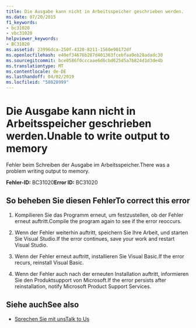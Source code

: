```yaml
---
title: Die Ausgabe kann nicht in Arbeitsspeicher geschrieben werden.
ms.date: 07/20/2015
f1_keywords:
- bc31020
- vbc31020
helpviewer_keywords:
- BC31020
ms.assetid: 23996dca-250f-4320-8211-1560e90172df
ms.openlocfilehash: e40ef34676b287d401363fcebfaa9eb28adadc30
ms.sourcegitcommit: bce0586f0cccaae6d6cbd625d5a7b824d1d3de4b
ms.translationtype: MT
ms.contentlocale: de-DE
ms.lasthandoff: 04/02/2019
ms.locfileid: "58828999"
---
```

# <a name="unable-to-write-output-to-memory"></a><span data-ttu-id="9a929-102">Die Ausgabe kann nicht in Arbeitsspeicher geschrieben werden.</span><span class="sxs-lookup"><span data-stu-id="9a929-102">Unable to write output to memory</span></span>
<span data-ttu-id="9a929-103">Fehler beim Schreiben der Ausgabe im Arbeitsspeicher.</span><span class="sxs-lookup"><span data-stu-id="9a929-103">There was a problem writing output to memory.</span></span>  
  
 <span data-ttu-id="9a929-104">**Fehler-ID:** BC31020</span><span class="sxs-lookup"><span data-stu-id="9a929-104">**Error ID:** BC31020</span></span>  
  
## <a name="to-correct-this-error"></a><span data-ttu-id="9a929-105">So beheben Sie diesen Fehler</span><span class="sxs-lookup"><span data-stu-id="9a929-105">To correct this error</span></span>  
  
1.  <span data-ttu-id="9a929-106">Kompilieren Sie das Programm erneut, um festzustellen, ob der Fehler erneut auftritt.</span><span class="sxs-lookup"><span data-stu-id="9a929-106">Compile the program again to see if the error reoccurs.</span></span>  
  
2.  <span data-ttu-id="9a929-107">Wenn der Fehler weiterhin auftritt, speichern Sie Ihre Arbeit, und starten Sie Visual Studio.</span><span class="sxs-lookup"><span data-stu-id="9a929-107">If the error continues, save your work and restart Visual Studio.</span></span>  
  
3.  <span data-ttu-id="9a929-108">Wenn der Fehler erneut auftritt, installieren Sie Visual Basic.</span><span class="sxs-lookup"><span data-stu-id="9a929-108">If the error recurs, reinstall Visual Basic.</span></span>  
  
4.  <span data-ttu-id="9a929-109">Wenn der Fehler auch nach der erneuten Installation auftritt, informieren Sie den Produktsupport von Microsoft.</span><span class="sxs-lookup"><span data-stu-id="9a929-109">If the error persists after reinstallation, notify Microsoft Product Support Services.</span></span>  
  
## <a name="see-also"></a><span data-ttu-id="9a929-110">Siehe auch</span><span class="sxs-lookup"><span data-stu-id="9a929-110">See also</span></span>

- [<span data-ttu-id="9a929-111">Sprechen Sie mit uns</span><span class="sxs-lookup"><span data-stu-id="9a929-111">Talk to Us</span></span>](/visualstudio/ide/talk-to-us)
